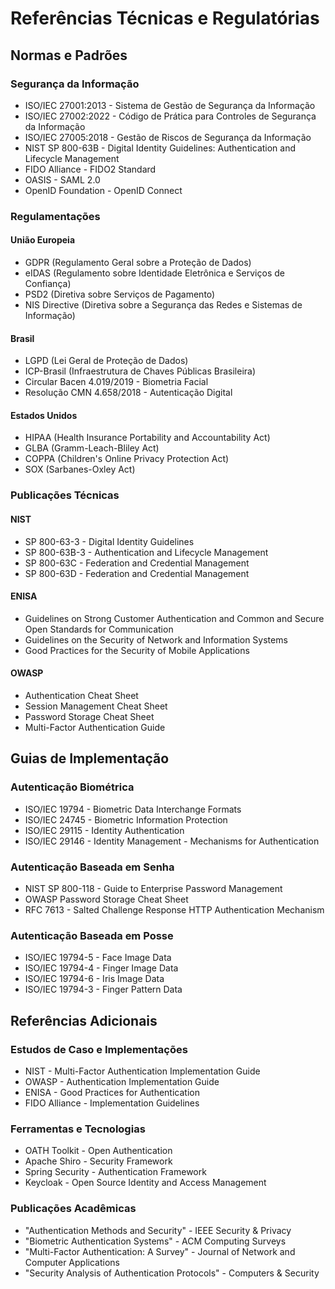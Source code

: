 # Referências Técnicas e Regulatórias

## Normas e Padrões

### Segurança da Informação
- ISO/IEC 27001:2013 - Sistema de Gestão de Segurança da Informação
- ISO/IEC 27002:2022 - Código de Prática para Controles de Segurança da Informação
- ISO/IEC 27005:2018 - Gestão de Riscos de Segurança da Informação
- NIST SP 800-63B - Digital Identity Guidelines: Authentication and Lifecycle Management
- FIDO Alliance - FIDO2 Standard
- OASIS - SAML 2.0
- OpenID Foundation - OpenID Connect

### Regulamentações

#### União Europeia
- GDPR (Regulamento Geral sobre a Proteção de Dados)
- eIDAS (Regulamento sobre Identidade Eletrônica e Serviços de Confiança)
- PSD2 (Diretiva sobre Serviços de Pagamento)
- NIS Directive (Diretiva sobre a Segurança das Redes e Sistemas de Informação)

#### Brasil
- LGPD (Lei Geral de Proteção de Dados)
- ICP-Brasil (Infraestrutura de Chaves Públicas Brasileira)
- Circular Bacen 4.019/2019 - Biometria Facial
- Resolução CMN 4.658/2018 - Autenticação Digital

#### Estados Unidos
- HIPAA (Health Insurance Portability and Accountability Act)
- GLBA (Gramm-Leach-Bliley Act)
- COPPA (Children's Online Privacy Protection Act)
- SOX (Sarbanes-Oxley Act)

### Publicações Técnicas

#### NIST
- SP 800-63-3 - Digital Identity Guidelines
- SP 800-63B-3 - Authentication and Lifecycle Management
- SP 800-63C - Federation and Credential Management
- SP 800-63D - Federation and Credential Management

#### ENISA
- Guidelines on Strong Customer Authentication and Common and Secure Open Standards for Communication
- Guidelines on the Security of Network and Information Systems
- Good Practices for the Security of Mobile Applications

#### OWASP
- Authentication Cheat Sheet
- Session Management Cheat Sheet
- Password Storage Cheat Sheet
- Multi-Factor Authentication Guide

## Guias de Implementação

### Autenticação Biométrica
- ISO/IEC 19794 - Biometric Data Interchange Formats
- ISO/IEC 24745 - Biometric Information Protection
- ISO/IEC 29115 - Identity Authentication
- ISO/IEC 29146 - Identity Management - Mechanisms for Authentication

### Autenticação Baseada em Senha
- NIST SP 800-118 - Guide to Enterprise Password Management
- OWASP Password Storage Cheat Sheet
- RFC 7613 - Salted Challenge Response HTTP Authentication Mechanism

### Autenticação Baseada em Posse
- ISO/IEC 19794-5 - Face Image Data
- ISO/IEC 19794-4 - Finger Image Data
- ISO/IEC 19794-6 - Iris Image Data
- ISO/IEC 19794-3 - Finger Pattern Data

## Referências Adicionais

### Estudos de Caso e Implementações
- NIST - Multi-Factor Authentication Implementation Guide
- OWASP - Authentication Implementation Guide
- ENISA - Good Practices for Authentication
- FIDO Alliance - Implementation Guidelines

### Ferramentas e Tecnologias
- OATH Toolkit - Open Authentication
- Apache Shiro - Security Framework
- Spring Security - Authentication Framework
- Keycloak - Open Source Identity and Access Management

### Publicações Acadêmicas
- "Authentication Methods and Security" - IEEE Security & Privacy
- "Biometric Authentication Systems" - ACM Computing Surveys
- "Multi-Factor Authentication: A Survey" - Journal of Network and Computer Applications
- "Security Analysis of Authentication Protocols" - Computers & Security
